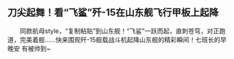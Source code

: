 ## 刀尖起舞！看“飞鲨”歼-15在山东舰飞行甲板上起降
　　同款航母style，“复制粘贴”到山东舰！“飞鲨”一跃而起，直刺苍穹，对正跑道，完美着舰……快来围观歼-15舰载战斗机起降山东舰的精彩瞬间！七班长的早晚安 有被帅到~ 

